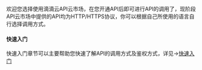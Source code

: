 欢迎您选择使用滴滴云API云市场，在您开通API后即可进行API的调用了，现阶段API云市场中提供的API均为HTTP/HTTPS协议，你可以根据自己所使用的语言自行选择调用方式。

#### 快速入门

快速入门章节可以主要帮助您快速了解API的调用方式及鉴权方式，详见->[快速入门](/static/docs-content/services/快速入门/简介.md)



